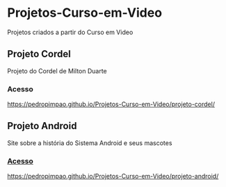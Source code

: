 # Projetos-Curso-em-Video
 Projetos criados a partir do Curso em Video

## Projeto Cordel
 Projeto do Cordel de Milton Duarte

### Acesso
 https://pedropimpao.github.io/Projetos-Curso-em-Video/projeto-cordel/

## Projeto Android
 Site sobre a história do Sistema Android e seus mascotes

### <a href="https://pedropimpao.github.io/Projetos-Curso-em-Video/projeto-android/">Acesso
 https://pedropimpao.github.io/Projetos-Curso-em-Video/projeto-android/

